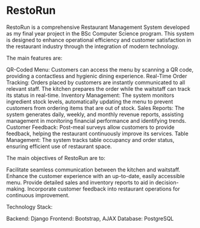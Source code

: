# RestoRun
RestoRun is a comprehensive Restaurant Management System developed as my final year project in the BSc Computer Science program. This system is designed to enhance operational efficiency and customer satisfaction in the restaurant industry through the integration of modern technology.

The main features are:


QR-Coded Menu: Customers can access the menu by scanning a QR code, providing a contactless and hygienic dining experience.
Real-Time Order Tracking: Orders placed by customers are instantly communicated to all relevant staff. The kitchen prepares the order while the waitstaff can track its status in real-time.
Inventory Management: The system monitors ingredient stock levels, automatically updating the menu to prevent customers from ordering items that are out of stock.
Sales Reports: The system generates daily, weekly, and monthly revenue reports, assisting management in monitoring financial performance and identifying trends.
Customer Feedback: Post-meal surveys allow customers to provide feedback, helping the restaurant continuously improve its services.
Table Management: The system tracks table occupancy and order status, ensuring efficient use of restaurant space.

The main objectives of RestoRun are to:


Facilitate seamless communication between the kitchen and waitstaff.
Enhance the customer experience with an up-to-date, easily accessible menu.
Provide detailed sales and inventory reports to aid in decision-making.
Incorporate customer feedback into restaurant operations for continuous improvement.

Technology Stack:


Backend: Django
Frontend: Bootstrap, AJAX
Database: PostgreSQL
